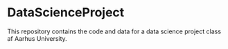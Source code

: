 # DataScienceProject
This repository contains the code and data for a data science project class af Aarhus University.